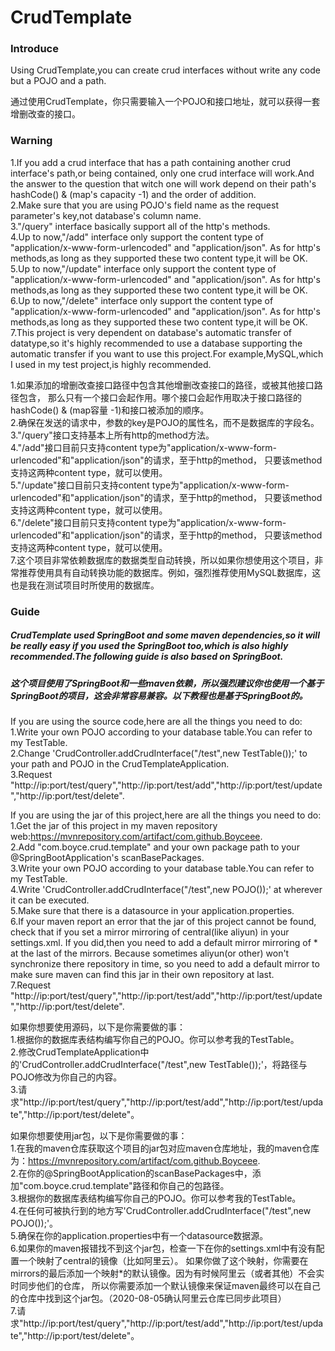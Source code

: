 # CrudTemplate

### Introduce
Using CrudTemplate,you can create crud interfaces without write any code but a POJO and a path.

通过使用CrudTemplate，你只需要输入一个POJO和接口地址，就可以获得一套增删改查的接口。

### Warning
1.If you add a crud interface that has a path containing another crud interface's path,or being contained,
only one crud interface will work.And the answer to the question that witch one will work depend on their path's hashCode() & (map's capacity -1) and the order of addition.  
2.Make sure that you are using POJO's field name as the request parameter's key,not database's column name.  
3."/query" interface basically support all of the http's methods.  
4.Up to now,"/add" interface only support the content type of "application/x-www-form-urlencoded" and "application/json".
As for http's methods,as long as they supported these two content type,it will be OK.  
5.Up to now,"/update" interface only support the content type of "application/x-www-form-urlencoded" and "application/json".
As for http's methods,as long as they supported these two content type,it will be OK.  
6.Up to now,"/delete" interface only support the content type of "application/x-www-form-urlencoded" and "application/json".
As for http's methods,as long as they supported these two content type,it will be OK.  
7.This project is very dependent on database's automatic transfer of datatype,so it's highly recommended to 
use a database supporting the automatic transfer if you want to use this project.For example,MySQL,which I used in my test project,is highly recommended.  

1.如果添加的增删改查接口路径中包含其他增删改查接口的路径，或被其他接口路径包含，
那么只有一个接口会起作用。哪个接口会起作用取决于接口路径的hashCode() & (map容量 -1)和接口被添加的顺序。  
2.确保在发送的请求中，参数的key是POJO的属性名，而不是数据库的字段名。  
3."/query"接口支持基本上所有http的method方法。  
4."/add"接口目前只支持content type为"application/x-www-form-urlencoded"和"application/json"的请求，至于http的method，
只要该method支持这两种content type，就可以使用。  
5."/update"接口目前只支持content type为"application/x-www-form-urlencoded"和"application/json"的请求，至于http的method，
只要该method支持这两种content type，就可以使用。  
6."/delete"接口目前只支持content type为"application/x-www-form-urlencoded"和"application/json"的请求，至于http的method，
只要该method支持这两种content type，就可以使用。  
7.这个项目非常依赖数据库的数据类型自动转换，所以如果你想使用这个项目，非常推荐使用具有自动转换功能的数据库。例如，强烈推荐使用MySQL数据库，这也是我在测试项目时所使用的数据库。  

### Guide
##### CrudTemplate used SpringBoot and some maven dependencies,so it will be really easy if you used the SpringBoot too,which is also highly recommended.The following guide is also based on SpringBoot.
##### 这个项目使用了SpringBoot和一些maven依赖，所以强烈建议你也使用一个基于SpringBoot的项目，这会非常容易兼容。以下教程也是基于SpringBoot的。
If you are using the source code,here are all the things you need to do:  
1.Write your own POJO according to your database table.You can refer to my TestTable.  
2.Change 'CrudController.addCrudInterface("/test",new TestTable());' to your path and POJO in the CrudTemplateApplication.  
3.Request "http://ip:port/test/query","http://ip:port/test/add","http://ip:port/test/update","http://ip:port/test/delete".  

If you are using the jar of this project,here are all the things you need to do:  
1.Get the jar of this project in my maven repository web:https://mvnrepository.com/artifact/com.github.Boyceee.  
2.Add "com.boyce.crud.template" and your own package path to your @SpringBootApplication's scanBasePackages.  
3.Write your own POJO according to your database table.You can refer to my TestTable.  
4.Write 'CrudController.addCrudInterface("/test",new POJO());' at wherever it can be executed.  
5.Make sure that there is a datasource in your application.properties.  
6.If your maven report an error that the jar of this project cannot be found,
check that if you set a mirror mirroring of central(like aliyun) in your settings.xml.
If you did,then you need to add a default mirror mirroring of * at the last of the mirrors.
Because sometimes aliyun(or other) won't synchronize there repository in time,
so you need to add a default mirror to make sure maven can find this jar in their own repository at last.   
7.Request "http://ip:port/test/query","http://ip:port/test/add","http://ip:port/test/update","http://ip:port/test/delete".  

如果你想要使用源码，以下是你需要做的事：  
1.根据你的数据库表结构编写你自己的POJO。你可以参考我的TestTable。  
2.修改CrudTemplateApplication中的'CrudController.addCrudInterface("/test",new TestTable());'，将路径与POJO修改为你自己的内容。  
3.请求"http://ip:port/test/query","http://ip:port/test/add","http://ip:port/test/update","http://ip:port/test/delete"。  

如果你想要使用jar包，以下是你需要做的事：  
1.在我的maven仓库获取这个项目的jar包对应maven仓库地址，我的maven仓库为：https://mvnrepository.com/artifact/com.github.Boyceee.  
2.在你的@SpringBootApplication的scanBasePackages中，添加"com.boyce.crud.template"路径和你自己的包路径。  
3.根据你的数据库表结构编写你自己的POJO。你可以参考我的TestTable。  
4.在任何可被执行到的地方写'CrudController.addCrudInterface("/test",new POJO());'。  
5.确保在你的application.properties中有一个datasource数据源。  
6.如果你的maven报错找不到这个jar包，检查一下在你的settings.xml中有没有配置一个映射了central的镜像（比如阿里云）。
如果你做了这个映射，你需要在mirrors的最后添加一个映射*的默认镜像。因为有时候阿里云（或者其他）不会实时同步他们的仓库，
所以你需要添加一个默认镜像来保证maven最终可以在自己的仓库中找到这个jar包。（2020-08-05确认阿里云仓库已同步此项目）  
7.请求"http://ip:port/test/query","http://ip:port/test/add","http://ip:port/test/update","http://ip:port/test/delete"。  

